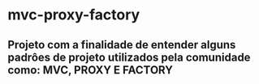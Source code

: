 # mvc-proxy-factory

## Projeto com a finalidade de entender alguns padrôes de projeto utilizados pela comunidade como: MVC, PROXY E FACTORY
